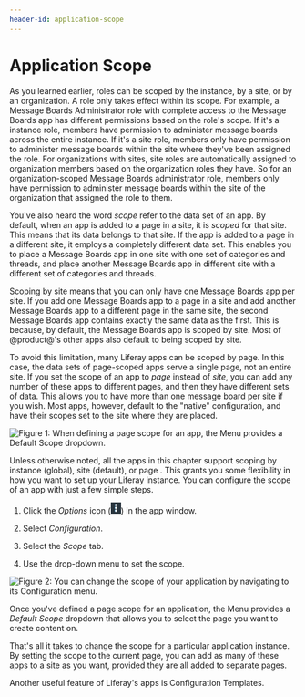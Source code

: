 ```yaml
---
header-id: application-scope
---
```


# Application Scope

As you learned earlier, roles can be scoped by the instance, by a site, or by an
organization. A role only takes effect within its scope. For example, a Message
Boards Administrator role with complete access to the Message Boards app
has different permissions based on the role's scope. If it's a instance role,
members have permission to administer message boards across the entire instance.
If it's a site role, members only have permission to administer message boards
within the site where they've been assigned the role. For organizations with
sites, site roles are automatically assigned to organization members based on
the organization roles they have. So for an organization-scoped Message Boards
administrator role, members only have permission to administer message boards
within the site of the organization that assigned the role to them. 

You've also heard the word *scope* refer to the data set of an app. By default,
when an app is added to a page in a site, it is *scoped* for that site. This
means that its data belongs to that site. If the app is added to a page in a
different site, it employs a completely different data set. This enables you to
place a Message Boards app in one site with one set of categories and threads,
and place another Message Boards app in different site with a different set of
categories and threads.

Scoping by site means that you can only have one Message Boards app per site. If
you add one Message Boards app to a page in a site and add another Message
Boards app to a different page in the same site, the second Message Boards app
contains exactly the same data as the first. This is because, by default, the
Message Boards app is scoped by site. Most of @product@'s other apps also default
to being scoped by site.

To avoid this limitation, many Liferay apps can be scoped by page. In this case,
the data sets of page-scoped apps serve a single page, not an entire site. If
you set the scope of an app to *page* instead of *site*, you can add any number
of these apps to different pages, and then they have different sets of data.
This allows you to have more than one message board per site if you wish. Most
apps, however, default to the "native" configuration, and have their scopes set
to the site where they are placed.

![Figure 1: When defining a page scope for an app, the Menu provides a *Default Scope* dropdown.](../../../images/menu-page-scope.png)

Unless otherwise noted, all the apps in this chapter support scoping by instance
(global), site (default), or page . This grants you some flexibility in how you
want to set up your Liferay instance. You can configure the scope of an app with
just a few simple steps.

1.  Click the *Options* icon (![Options](../../../images/icon-options.png)) in
    the app window.

2.  Select *Configuration*.

3.  Select the *Scope* tab.

4.  Use the drop-down menu to set the scope.

![Figure 2: You can change the scope of your application by navigating to its Configuration menu.](../../../images/changing-app-scope.png)

Once you've defined a page scope for an application, the Menu provides a
*Default Scope* dropdown that allows you to select the page you want to create
content on.

That's all it takes to change the scope for a particular application instance.
By setting the scope to the current page, you can add as many of these apps to a
site as you want, provided they are all added to separate pages. 

Another useful feature of Liferay's apps is Configuration Templates.  
